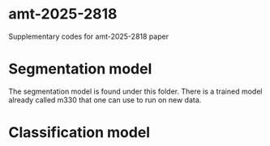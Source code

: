 # amt-2025-2818
Supplementary codes for amt-2025-2818 paper

# Segmentation model
  The segmentation model is found under this folder.
  There is a trained model already called m330 that one can use to run on new data.

# Classification model

